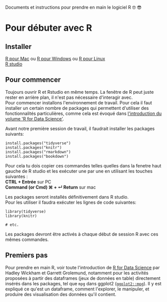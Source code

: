 Documents et instructions pour prendre en main le logiciel R :nerd_face: :sunglasses:  

# Pour débuter avec R
## Installer  
[R pour Mac](https://external.ink?to=/https://cran.r-project.org/bin/macosx/) ou [R pour Windows](https://cran.r-project.org/bin/windows/base/) ou [R pour Linux](https://cran.r-project.org/bin/linux/)  
[R studio](https://www.rstudio.com/products/rstudio/download/)

## Pour commencer
Toujours ouvrir R et Rstudio en même temps. La fenêtre de R peut juste rester en arrière plan, il n'est pas nécessaire d'interagir avec.  
Pour commencer installons l'environnement de travail. Pour cela il faut installer un certain nombre de packages qui permettent d'utiliser des fonctionnalités particulières, comme cela est évoqué dans [l'introduction du volume 'R for Data Science'](https://r4ds.had.co.nz/introduction.html#the-tidyverse).

Avant notre première session de travail, il faudrait installer les packages suivants:
```{r}
install.packages("tidyverse")
install.packages("knitr")
install.packages("rmarkdown")
install.packages("bookdown")
```
Pour cela tu dois copier ces commandes telles quelles dans la fenetre haut gauche de R studio et les exécuter une par une en utilisant les touches suivantes :  
**CTRL + Entrée** sur PC  
**Command (or Cmd) &#8984; + ↵ Return** sur mac  

Les packages seront installés définitivement dans R studio.  
Pour les utiliser il faudra exécuter les lignes de code suivantes:
```{r}
library(tidyverse)
library(knitr)

# etc.
```
Les packages devront être activés à chaque début de session R avec ces mêmes commandes.   


## Premiers pas
Pour prendre en main R, voir toute l'introduction de [R for Data Science](https://r4ds.had.co.nz/index.html) par Hadley Wickham et Garrett Grolemund, notamment pour les activités proposées à partir des dataframes (jeux de données en table) directement insérés dans les packages, tel que `mpg` dans ggplot2 ([`ggplot2::mpg`](https://ggplot2.tidyverse.org/reference/mpg.html)). Il y est expliqué ce qu'est un dataframe, comment l'explorer, le manipuler, et produire des visualisation des données qu'il contient.  

